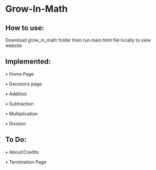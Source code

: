 # Grow-In-Math
## How to use:
Download grow_in_math folder then run main.html file locally to view website

## Implemented:

• Home Page

• Decisions page

• Addition

• Subtraction

• Multiplication

• Division

## To Do:

• About/Credits

• Termination Page
